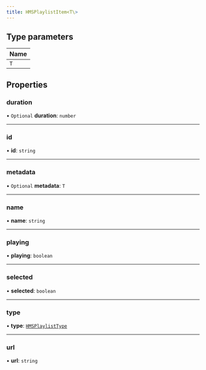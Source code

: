 ```yaml
---
title: HMSPlaylistItem<T\>
---
```


## Type parameters

| Name |
| :--- |
| `T`  |

## Properties

### duration

• `Optional` **duration**: `number`

---

### id

• **id**: `string`

---

### metadata

• `Optional` **metadata**: `T`

---

### name

• **name**: `string`

---

### playing

• **playing**: `boolean`

---

### selected

• **selected**: `boolean`

---

### type

• **type**: [`HMSPlaylistType`](/api-reference/javascript/v2/enums/HMSPlaylistType)

---

### url

• **url**: `string`
